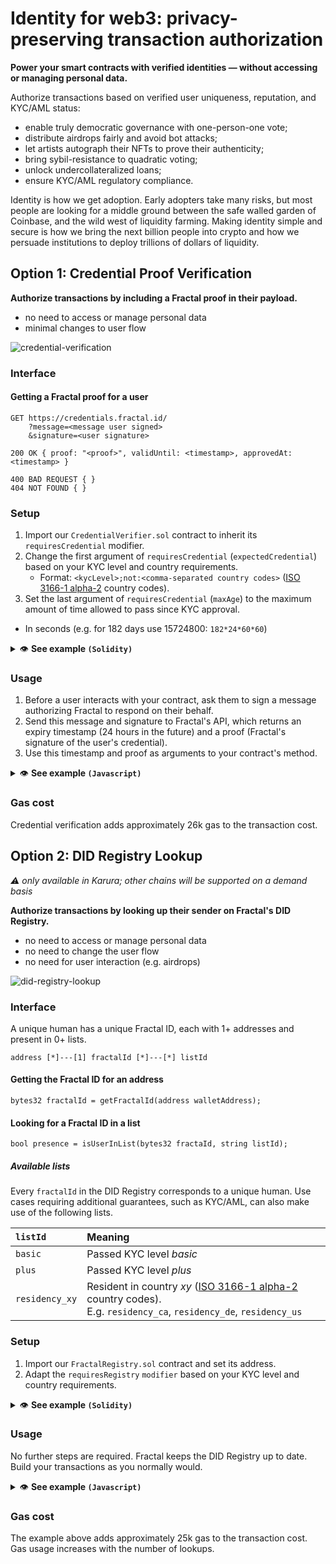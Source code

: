 # Identity for web3: privacy-preserving transaction authorization

**Power your smart contracts with verified identities — without accessing or managing personal data.**

Authorize transactions based on verified user uniqueness, reputation, and KYC/AML status:
* enable truly democratic governance with one-person-one vote;
* distribute airdrops fairly and avoid bot attacks;
* let artists autograph their NFTs to prove their authenticity;
* bring sybil-resistance to quadratic voting;
* unlock undercollateralized loans;
* ensure KYC/AML regulatory compliance.

Identity is how we get adoption. Early adopters take many risks, but most people are looking for a middle ground between the safe walled garden of Coinbase, and the wild west of liquidity farming. Making identity simple and secure is how we bring the next billion people into crypto and how we persuade institutions to deploy trillions of dollars of liquidity.

## Option 1: Credential Proof Verification

**Authorize transactions by including a Fractal proof in their payload.**
* no need to access or manage personal data
* minimal changes to user flow

![credential-verification](https://user-images.githubusercontent.com/365821/166981914-ed1d1888-9858-4989-8054-014a1937daae.png)

### Interface

#### Getting a Fractal proof for a user

```
GET https://credentials.fractal.id/
    ?message=<message user signed>
    &signature=<user signature>

200 OK { proof: "<proof>", validUntil: <timestamp>, approvedAt: <timestamp> }

400 BAD REQUEST { }
404 NOT FOUND { }
```

### Setup

1. Import our `CredentialVerifier.sol` contract to inherit its `requiresCredential` modifier.
1. Change the first argument of `requiresCredential` (`expectedCredential`) based on your KYC level and country requirements.
    * Format: `<kycLevel>;not:<comma-separated country codes>` ([ISO 3166-1 alpha-2](https://en.wikipedia.org/wiki/ISO_3166-1_alpha-2) country codes).
1. Set the last argument of `requiresCredential` (`maxAge`) to the maximum amount of time allowed to pass since KYC approval.
  * In seconds (e.g. for 182 days use 15724800: `182*24*60*60`)

<details>
  <summary>👁️ <strong>See example <code>(Solidity)</code></strong></summary>

  ```solidity
  import "github.com/trustfractal/web3-identity/CredentialVerifier.sol";

  contract Main is CredentialVerifier {
      function main(
          /* your transaction arguments go here */
          bytes calldata proof,
          uint validUntil,
          uint approvedAt
      ) external requiresCredential("plus;not:ca,de,us", proof, validUntil, approvedAt, 15724800) {
          /* your transaction logic goes here */
      }
  }
  ```
</details>

### Usage

1. Before a user interacts with your contract, ask them to sign a message authorizing Fractal to respond on their behalf.
1. Send this message and signature to Fractal's API, which returns an expiry timestamp (24 hours in the future) and a proof (Fractal's signature of the user's credential).
1. Use this timestamp and proof as arguments to your contract's method.

<details>
  <summary>👁️ <strong>See example <code>(Javascript)</code></strong></summary>

  ```javascript
  // using web3.js and MetaMask

  const message = "I authorize you to get a proof from Fractal that I passed KYC level plus, and am not a resident of the following countries: CA, DE, US";
  const signature = await ethereum.request({method: "personal_sign", params: [message, account]});

  const { proof, validUntil, approvedAt } = await FractalAPI.getProof(signature);

  const mainContract = new web3.eth.Contract(contractABI, contractAddress);
  mainContract.methods.main(proof, validUntil, approvedAt).send({ from: account });
  ```
</details>

### Gas cost

Credential verification adds approximately 26k gas to the transaction cost.

## Option 2: DID Registry Lookup

_⚠️ only available in Karura; other chains will be supported on a demand basis_

**Authorize transactions by looking up their sender on Fractal's DID Registry.**
* no need to access or manage personal data
* no need to change the user flow
* no need for user interaction (e.g. airdrops)

![did-registry-lookup](https://user-images.githubusercontent.com/365821/166981861-3966c717-ffcc-4162-b6f0-5dd9e0ac4a76.png)

### Interface

A unique human has a unique Fractal ID, each with 1+ addresses and present in 0+ lists.

```
address [*]---[1] fractalId [*]---[*] listId
```

#### Getting the Fractal ID for an address

```solidity
bytes32 fractalId = getFractalId(address walletAddress);
```

#### Looking for a Fractal ID in a list

```solidity
bool presence = isUserInList(bytes32 fractaId, string listId);
```

##### Available lists

Every `fractalId` in the DID Registry corresponds to a unique human. Use cases requiring additional guarantees, such as KYC/AML, can also make use of the following lists.

| `listId` | Meaning |
| :--- | :--- |
| `basic` | Passed KYC level _basic_ |
| `plus` | Passed KYC level _plus_ |
| `residency_xy` | Resident in country _xy_ ([ISO 3166-1 alpha-2](https://en.wikipedia.org/wiki/ISO_3166-1_alpha-2) country codes).<br>E.g. `residency_ca`, `residency_de`, `residency_us` |

### Setup

1. Import our `FractalRegistry.sol` contract and set its address.
1. Adapt the `requiresRegistry` `modifier` based on your KYC level and country requirements.

<details>
  <summary>👁️ <strong>See example <code>(Solidity)</code></strong></summary>

  ```solidity
  import {FractalRegistry} from "github.com/trustfractal/web3-identity/FractalRegistry.sol";

  contract Main {
    FractalRegistry registry = FractalRegistry(0x5FD6eB55D12E759a21C09eF703fe0CBa1DC9d88D);

    modifier requiresRegistry(
        string memory allowedLevel,
        string[3] memory blockedCountries
    ) {
        bytes32 fractalId = registry.getFractalId(msg.sender);

        require(fractalId != 0);
        
        require(registry.isUserInList(fractalId, allowedLevel));

        for (uint256 i = 0; i < blockedCountries.length; i++) {
            require(!registry.isUserInList(fractalId, string.concat("residency_", blockedCountries[i])));
        }

        _;
    }

    function main(
        /* your transaction arguments go here */
    ) external requiresRegistry("plus", ["ca", "de", "us"]) {
        /* your transaction logic goes here */
    }
  }
  ```
</details>

### Usage

No further steps are required. Fractal keeps the DID Registry up to date. Build your transactions as you normally would.

<details>
  <summary>👁️ <strong>See example <code>(Javascript)</code></strong></summary>

  ```javascript
  // using web3.js

  const mainContract = new web3.eth.Contract(contractABI, contractAddress);
  mainContract.methods.main(validUntil, proof).send({ from: account });
  ```
</details>

### Gas cost

The example above adds approximately 25k gas to the transaction cost. Gas usage increases with the number of lookups.
